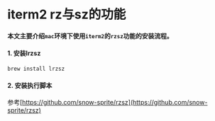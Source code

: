 # iterm2 rz与sz的功能

#### 本文主要介绍`mac`环境下使用`iterm2`的`rzsz`功能的安装流程。

#### 1. 安装lrzsz

```text
brew install lrzsz
```

#### 2. 安装执行脚本



参考[https://github.com/snow-sprite/rzsz](https://github.com/snow-sprite/rzsz)

